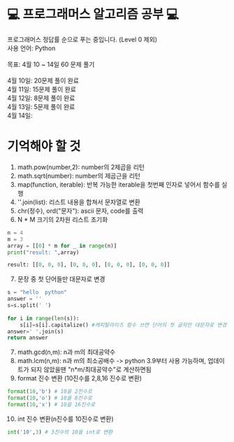 # 💻 프로그래머스 알고리즘 공부 💻

프로그래머스 정답률 순으로 푸는 중입니다. (Level 0 제외)<br>
사용 언어: Python<br><br>
목표: 4월 10 ~ 14일 60 문제 풀기<br><br>
4월 10일: 20문제 풀이 완료<br>
4월 11일: 15문제 풀이 완료<br>
4월 12일: 8문제 풀이 완료<br>
4월 13일: 5문제 풀이 완료<br>
4월 14일: <br>




# 기억해야 할 것
1. math.pow(number,2): number의 2제곱을 리턴
2. math.sqrt(number): number의 제곱근을 리턴
3. map(function, iterable): 반복 가능한 iterable을 첫번째 인자로 넣어서 함수를 실행
4. ''.join(list): 리스트 내용을 합쳐서 문자열로 변환
5. chr(정수), ord("문자"): ascii 문자, code를 출력
6. N * M 크기의 2차원 리스트 초기화
```python
n = 4
m = 3
array = [[0] * m for _ in range(n)]
print("result: ",array)

result: [[0, 0, 0], [0, 0, 0], [0, 0, 0], [0, 0, 0]]
```
7. 문장 중 첫 단어들만 대문자로 변경
```python
s = "hello  python"
answer = ''
s=s.split(' ') 
    
for i in range(len(s)):
    s[i]=s[i].capitalize() #캐피탈라이즈 함수 쓰면 단어의 첫 글자만 대문자로 변경하고, 나머지는 소문자로 반환해줌.
answer=' '.join(s)
return answer
```
7. math.gcd(n,m): n과 m의 최대공약수
8. math.lcm(n,m): n과 m의 최소공배수 -> python 3.9부터 사용 가능하며, 업데이트가 되지 않았을땐 "n*m/최대공약수"로 계산하면됨
9. format 진수 변환 (10진수를 2,8,16 진수로 변환)
```python
format(10,'b') # 10을 2진수로
format(10,'o') # 10을 8진수로
format(10,'x') # 10을 16진수로
```
10. int 진수 변환(n진수를 10진수로 변환)
```python
int('10',3) # 3진수의 10을 int로 변환
```

